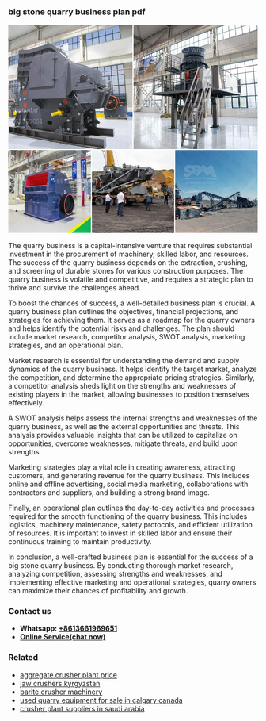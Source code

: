 <h3>big stone quarry business plan pdf</h3><img src='1704951484.jpg' alt=''><p>The quarry business is a capital-intensive venture that requires substantial investment in the procurement of machinery, skilled labor, and resources. The success of the quarry business depends on the extraction, crushing, and screening of durable stones for various construction purposes. The quarry business is volatile and competitive, and requires a strategic plan to thrive and survive the challenges ahead.</p><p>To boost the chances of success, a well-detailed business plan is crucial. A quarry business plan outlines the objectives, financial projections, and strategies for achieving them. It serves as a roadmap for the quarry owners and helps identify the potential risks and challenges. The plan should include market research, competitor analysis, SWOT analysis, marketing strategies, and an operational plan.</p><p>Market research is essential for understanding the demand and supply dynamics of the quarry business. It helps identify the target market, analyze the competition, and determine the appropriate pricing strategies. Similarly, a competitor analysis sheds light on the strengths and weaknesses of existing players in the market, allowing businesses to position themselves effectively.</p><p>A SWOT analysis helps assess the internal strengths and weaknesses of the quarry business, as well as the external opportunities and threats. This analysis provides valuable insights that can be utilized to capitalize on opportunities, overcome weaknesses, mitigate threats, and build upon strengths.</p><p>Marketing strategies play a vital role in creating awareness, attracting customers, and generating revenue for the quarry business. This includes online and offline advertising, social media marketing, collaborations with contractors and suppliers, and building a strong brand image.</p><p>Finally, an operational plan outlines the day-to-day activities and processes required for the smooth functioning of the quarry business. This includes logistics, machinery maintenance, safety protocols, and efficient utilization of resources. It is important to invest in skilled labor and ensure their continuous training to maintain productivity.</p><p>In conclusion, a well-crafted business plan is essential for the success of a big stone quarry business. By conducting thorough market research, analyzing competition, assessing strengths and weaknesses, and implementing effective marketing and operational strategies, quarry owners can maximize their chances of profitability and growth.</p><h3>Contact us</h3><ul><li><strong>Whatsapp:&nbsp;<a href="https://wa.me/8613661969651">+8613661969651</a></strong></li><li><a href="https://swt.shibang-china.com/?git&amp;zhl&amp;big stone quarry business plan pdf"><strong>Online Service(chat now)</strong></a></li></ul><h3>Related</h3><ul><li><a href='aggregate crusher plant price.md'>aggregate crusher plant price</a></li><li><a href='jaw crushers kyrgyzstan.md'>jaw crushers kyrgyzstan</a></li><li><a href='barite crusher machinery.md'>barite crusher machinery</a></li><li><a href='used quarry equipment for sale in calgary canada.md'>used quarry equipment for sale in calgary canada</a></li><li><a href='crusher plant suppliers in saudi arabia.md'>crusher plant suppliers in saudi arabia</a></li></ul>